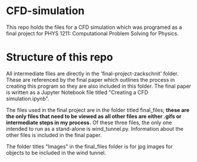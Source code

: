 # CFD-simulation
This repo holds the files for a CFD simulation which was programed as a final project for PHYS 1211: Computational Problem Solving for Physics. 

# Structure of this repo

All intermediate files are directly in the 'final-project-zackschnit' folder. These are referenced by the final paper which outlines the process in creating this program so they are also included in this folder. The final paper is written as a Jupyter Notebook file titled "Creating a CFD simulation.ipynb".

The files used in the final project are in the folder titled final_files; **these are the only files that need to be viewed as all other files are either .gifs or intermediate steps in my process.** Of these three files, the only one intended to run as a stand-alone is wind_tunnel.py. Information about the other files is included in the final paper.

The folder titles "Images" in the final_files folder is for jpg images for objects to be included in the wind tunnel.
